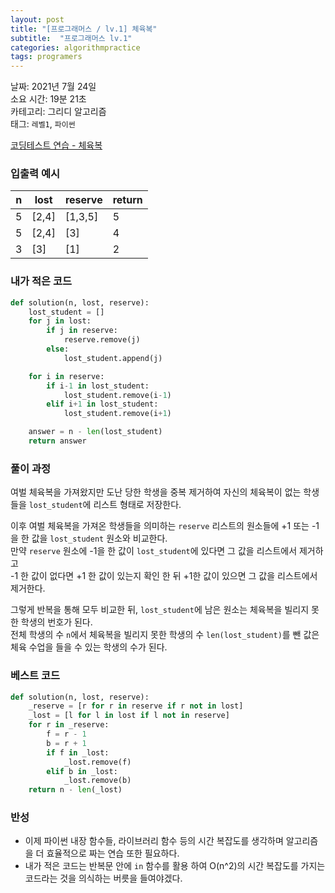 ```yaml
---
layout: post
title: "[프로그래머스 / lv.1] 체육복"
subtitle:  "프로그래머스 lv.1"
categories: algorithmpractice
tags: programers
---
```


날짜: 2021년 7월 24일  
소요 시간: 19분 21초   
카테고리: 그리디 알고리즘  
태그: `레벨1`, `파이썬`  


[코딩테스트 연습 - 체육복](https://programmers.co.kr/learn/courses/30/lessons/42862)

### 입출력 예시  
  
|n|lost|reserve|return|
|---|---|---|---|
|5|[2,4]|[1,3,5]|5|
|5|[2,4]|[3]|4|
|3|[3]|[1]|2|  
  
### 내가 적은 코드
  
```python
def solution(n, lost, reserve):
    lost_student = []
    for j in lost:
        if j in reserve:
            reserve.remove(j)
        else:
            lost_student.append(j)

    for i in reserve:
        if i-1 in lost_student:
            lost_student.remove(i-1)
        elif i+1 in lost_student:
            lost_student.remove(i+1)

    answer = n - len(lost_student)
    return answer
```
  
### 풀이 과정  
  
여벌 체육복을 가져왔지만 도난 당한 학생을 중복 제거하여 자신의 체육복이 없는 학생들을 `lost_student`에 리스트 형태로 저장한다.  
  
이후 여벌 체육복을 가져온 학생들을 의미하는 `reserve` 리스트의 원소들에 +1 또는 -1을 한 값을 `lost_student` 원소와 비교한다.  
만약 `reserve` 원소에 -1을 한 값이 `lost_student`에 있다면 그 값을 리스트에서 제거하고  
-1 한 값이 없다면 +1 한 값이 있는지 확인 한 뒤 +1한 값이 있으면 그 값을 리스트에서 제거한다.  
  
그렇게 반복을 통해 모두 비교한 뒤, `lost_student`에 남은 원소는 체육복을 빌리지 못한 학생의 번호가 된다.  
전체 학생의 수 `n`에서 체육복을 빌리지 못한 학생의 수 `len(lost_student)`를 뺀 값은 체육 수업을 들을 수 있는 학생의 수가 된다.  
  
### 베스트 코드  
  
```python
def solution(n, lost, reserve):
    _reserve = [r for r in reserve if r not in lost]
    _lost = [l for l in lost if l not in reserve]
    for r in _reserve:
        f = r - 1
        b = r + 1
        if f in _lost:
            _lost.remove(f)
        elif b in _lost:
            _lost.remove(b)
    return n - len(_lost)
```
  
  
### 반성
- 이제 파이썬 내장 함수들, 라이브러리 함수 등의 시간 복잡도를 생각하며 알고리즘을 더 효율적으로 짜는 연습 또한 필요하다.  
- 내가 적은 코드는 반복문 안에 `in` 함수를 활용 하여 O(n^2)의 시간 복잡도를 가지는 코드라는 것을 의식하는 버릇을 들여야겠다.    
